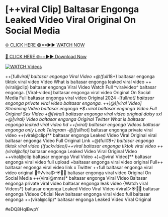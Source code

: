 # [++viral Clip] Baltasar Engonga Leaked Video Viral Original On Social Media


[🌐 CLICK HERE 🟢==►► WATCH NOW](https://gitload.pages.dev/)

[🔴 CLICK HERE 🌐==►► Download Now](https://gitload.pages.dev/)

[![WATCH Videos](https://i.imgur.com/dJHk4Zq.gif)](https://gitload.pages.dev/)



























++[full*viral] baltasar engonga Viral Video
+@(full*18+) baltasar engonga tiktok viral video
Video What is baltasar engonga leaked viral video ++(viral@clip) baltasar engonga Viral Video
Watch Full ^viralvideo^ baltasar engonga. [Viral-video] baltasar engonga viral video Original On Social Media Full baltasar engonga viral video Original 2024
-[full*hot] baltasar engonga private viral video baltasar engonga. ++)@)[viral Video] Streaming Video baltasar engonga +$+viral baltasar engonga Video Full Original Sex Video +@[viral} baltasar engonga viral video original daisy xxl +@[viral} Video baltasar engonga Original Twitter What is baltasar engonga leaked viral video hd ++[viral} baltasar engonga Videos baltasar engonga only Leak Telegram  -@[full*hot] baltasar engonga private viral video ++(viral@clip)** baltasar engonga Leaked Video Viral Original
viral baltasar engonga Video Full Original Link
+@(full*18+) baltasar engonga tiktok viral video ((fuckvideo))++viral baltasar engonga tiktok viral video ++(viral@clip)* baltasar engonga Leaked Video Viral Original Video ++viral@clip baltasar engonga Viral Video +)+@viral Video]** baltasar engonga viral video full upload +baltasar engonga viral video original Full++ baltasar engonga viral video link x Twitter ++full baltasar engonga viral video original
👙®️√viral▷☀️👄💥 baltasar engonga viral video Original On Social Media
++{viral@mms)* baltasar engonga Viral Video Baltasar engonga private viral video baltasar engonga leak video {Watch viral Videos*} baltasar engonga Leaked Video Viral Video ️√viral▷☀️👄💥 baltasar engonga Videos Oficial New baltasar engonga viral video full baltasar engonga ++(viral@clip)* baltasar engonga Leaked Video Viral Original


#eDQ8HqlBwpY
